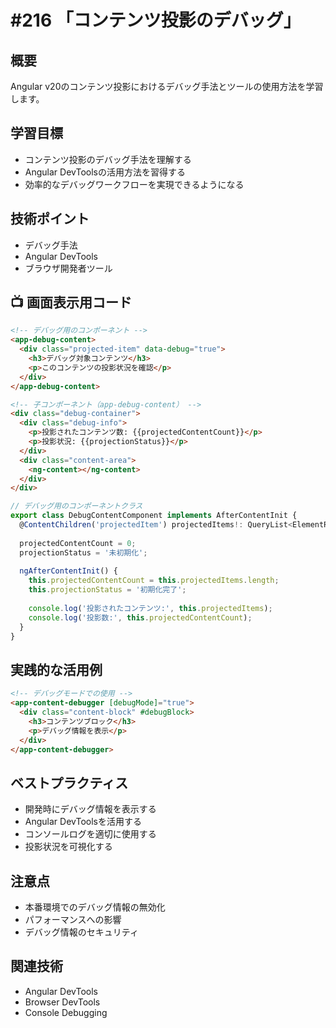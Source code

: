 # #216 「コンテンツ投影のデバッグ」

## 概要
Angular v20のコンテンツ投影におけるデバッグ手法とツールの使用方法を学習します。

## 学習目標
- コンテンツ投影のデバッグ手法を理解する
- Angular DevToolsの活用方法を習得する
- 効率的なデバッグワークフローを実現できるようになる

## 技術ポイント
- デバッグ手法
- Angular DevTools
- ブラウザ開発者ツール

## 📺 画面表示用コード

```html
<!-- デバッグ用のコンポーネント -->
<app-debug-content>
  <div class="projected-item" data-debug="true">
    <h3>デバッグ対象コンテンツ</h3>
    <p>このコンテンツの投影状況を確認</p>
  </div>
</app-debug-content>
```

```html
<!-- 子コンポーネント（app-debug-content） -->
<div class="debug-container">
  <div class="debug-info">
    <p>投影されたコンテンツ数: {{projectedContentCount}}</p>
    <p>投影状況: {{projectionStatus}}</p>
  </div>
  <div class="content-area">
    <ng-content></ng-content>
  </div>
</div>
```

```typescript
// デバッグ用のコンポーネントクラス
export class DebugContentComponent implements AfterContentInit {
  @ContentChildren('projectedItem') projectedItems!: QueryList<ElementRef>;
  
  projectedContentCount = 0;
  projectionStatus = '未初期化';
  
  ngAfterContentInit() {
    this.projectedContentCount = this.projectedItems.length;
    this.projectionStatus = '初期化完了';
    
    console.log('投影されたコンテンツ:', this.projectedItems);
    console.log('投影数:', this.projectedContentCount);
  }
}
```

## 実践的な活用例

```html
<!-- デバッグモードでの使用 -->
<app-content-debugger [debugMode]="true">
  <div class="content-block" #debugBlock>
    <h3>コンテンツブロック</h3>
    <p>デバッグ情報を表示</p>
  </div>
</app-content-debugger>
```

## ベストプラクティス
- 開発時にデバッグ情報を表示する
- Angular DevToolsを活用する
- コンソールログを適切に使用する
- 投影状況を可視化する

## 注意点
- 本番環境でのデバッグ情報の無効化
- パフォーマンスへの影響
- デバッグ情報のセキュリティ

## 関連技術
- Angular DevTools
- Browser DevTools
- Console Debugging
